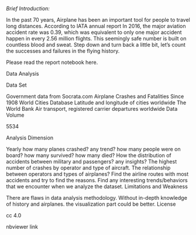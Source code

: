 *Brief Introduction:*

In the past 70 years, Airplane has been an important tool for people to travel long distances. According to IATA annual report In 2016, the major aviation accident rate was 0.39, which was equivalent to only one major accident happen in every 2.56 million flights. This seemingly safe number is built on countless blood and sweat. Step down and turn back a little bit, let’s count the successes and failures in the flying history.

Please read the report notebook here.

Data Analysis

Data Set

Government data from Socrata.com Airplane Crashes and Fatalities Since 1908
World Cities Database Latitude and longitude of cities worldwide
The World Bank Air transport, registered carrier departures worldwide
Data Volume

5534

Analysis Dimension

Yearly how many planes crashed? any trend? how many people were on board? how many survived? how many died?
How the distribution of accidents between military and passengers? any insights?
The highest number of crashes by operator and type of aircraft. The relationship between operators and types of airplanes?
Find the airline routes with most accidents and try to find the reasons.
Find any interesting trends/behaviors that we encounter when we analyze the dataset.
Limitations and Weakness

There are flaws in data analysis methodology.
Without in-depth knowledge of history and airplanes.
the visualization part could be better.
License

cc 4.0



nbviewer link
